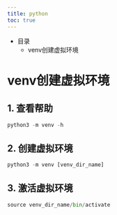 ```yaml
---
title: python
toc: true
---
```

* 目录
    * venv创建虚拟环境

# venv创建虚拟环境
## 1. 查看帮助
```py
python3 -m venv -h
```

## 2. 创建虚拟环境
```py
python3 -m venv [venv_dir_name]
```
## 3. 激活虚拟环境
```py
source venv_dir_name/bin/activate
```

